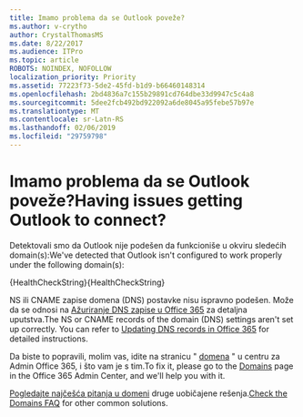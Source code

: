 ```yaml
---
title: Imamo problema da se Outlook poveže?
ms.author: v-crytho
author: CrystalThomasMS
ms.date: 8/22/2017
ms.audience: ITPro
ms.topic: article
ROBOTS: NOINDEX, NOFOLLOW
localization_priority: Priority
ms.assetid: 77223f73-5de2-45fd-b1d9-b66460148314
ms.openlocfilehash: 2bd4836a7c155b29891cd764dbe33d9947c5c4a8
ms.sourcegitcommit: 5dee2fcb492bd922092a6de8045a95febe57b97e
ms.translationtype: MT
ms.contentlocale: sr-Latn-RS
ms.lasthandoff: 02/06/2019
ms.locfileid: "29759798"
---
```

# <a name="having-issues-getting-outlook-to-connect"></a><span data-ttu-id="fc6c3-102">Imamo problema da se Outlook poveže?</span><span class="sxs-lookup"><span data-stu-id="fc6c3-102">Having issues getting Outlook to connect?</span></span>

<span data-ttu-id="fc6c3-103">Detektovali smo da Outlook nije podešen da funkcioniše u okviru sledećih domain(s):</span><span class="sxs-lookup"><span data-stu-id="fc6c3-103">We've detected that Outlook isn't configured to work properly under the following domain(s):</span></span>
  
<span data-ttu-id="fc6c3-104">{HealthCheckString}</span><span class="sxs-lookup"><span data-stu-id="fc6c3-104">{HealthCheckString}</span></span>
  
<span data-ttu-id="fc6c3-p101">NS ili CNAME zapise domena (DNS) postavke nisu ispravno podešen. Može da se odnosi na [Ažuriranje DNS zapise u Office 365](https://support.office.com/article/Create-DNS-records-for-Office-365-when-you-manage-your-DNS-records-B0F3FDCA-8A80-4E8E-9EF3-61E8A2A9AB23.aspx) za detaljna uputstva.</span><span class="sxs-lookup"><span data-stu-id="fc6c3-p101">The NS or CNAME records of the domain (DNS) settings aren't set up correctly. You can refer to [Updating DNS records in Office 365](https://support.office.com/article/Create-DNS-records-for-Office-365-when-you-manage-your-DNS-records-B0F3FDCA-8A80-4E8E-9EF3-61E8A2A9AB23.aspx) for detailed instructions.</span></span> 
  
<span data-ttu-id="fc6c3-107">Da biste to popravili, molim vas, idite na stranicu " [domena](https://admin.microsoft.com/adminportal/home#/Domains) " u centru za Admin Office 365, i što vam je s tim.</span><span class="sxs-lookup"><span data-stu-id="fc6c3-107">To fix it, please go to the [Domains](https://admin.microsoft.com/adminportal/home#/Domains) page in the Office 365 Admin Center, and we'll help you with it.</span></span> 
  
<span data-ttu-id="fc6c3-108">[Pogledajte najčešća pitanja u domeni](https://support.office.com/article/7b7b075d-79f9-4e37-8a9e-fb60c1d95166.aspx) druge uobičajene rešenja.</span><span class="sxs-lookup"><span data-stu-id="fc6c3-108">[Check the Domains FAQ](https://support.office.com/article/7b7b075d-79f9-4e37-8a9e-fb60c1d95166.aspx) for other common solutions.</span></span> 
  

